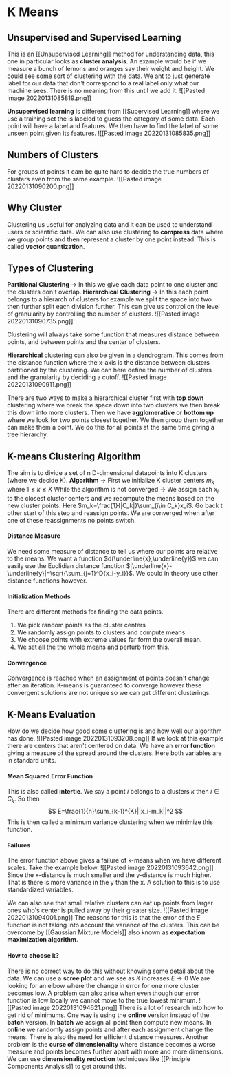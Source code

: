 # K Means
## Unsupervised and Supervised Learning
This is an [[Unsupervised Learning]] method for understanding data, this one in particular looks as **cluster analysis**.  An example would be if we measure a bunch of lemons and oranges say their weight and height.  We could see some sort of clustering with the data. We ant to just generate label for our data that don't correspond to a real label only what our machine sees. There is no meaning from this until we add it.
![[Pasted image 20220131085819.png]]

**Unsupervised learning** is different from [[Supervised Learning]] where we use a training set the is labeled to guess the category of some data. Each point will have a label and features. We then have to find the label of some unseen point given its features.
![[Pasted image 20220131085835.png]]

## Numbers of Clusters
For groups of points it cam be quite hard to decide the true numbers of clusters even from the same example.
![[Pasted image 20220131090200.png]]

## Why Cluster
Clustering us useful for analyzing data and it can be used to understand users or scientific data. We can also use clustering to **compress** data where we group points and then represent a cluster by one point instead. This is called **vector quantization**.

## Types of Clustering
**Partitional Clustering** -> In this we give each data point to one cluster and the clusters don't overlap.
**Hierarchical Clustering** -> In this each point belongs to a hierarch of clusters for example we split the space into two then further split each division further. This can give us control on the level of granularity by controlling the number of clusters.
![[Pasted image 20220131090735.png]]

Clustering will always take some function that measures distance between points, and between points and the center of clusters.

**Hierarchical** clustering can also be given in a dendrogram. This comes from the distance function where the x-axis is the distance between clusters partitioned by the clustering. We can here define the number of clusters and the granularity by deciding a cutoff.
![[Pasted image 20220131090911.png]]

There are two ways to make a hierarchical cluster first with **top down** clustering where we break the space down into two clusters we then break this down into more clusters. Then we have **agglomerative** or **bottom up** where we look for two points closest together. We then group them together can make them a point. We do this for all points at the same time giving a tree hierarchy.

## K-means Clustering Algorithm
The aim is to divide a set of n D-dimensional datapoints into K clusters (where we decide K). 
**Algorithm** ->    First we initialize K cluster centers $m_k$ where $1\le k\le K$ 
						While the algorithm is not converged -> We assign each $x_i$ to the closest cluster centers and we recompute the means based on the new cluster points. Here $m_k=\frac{1}{|C_k|}\sum_{i\in C_k}x_i$. Go back t other start of this step and reassign points.
						We are converged when after one of these reassignments no points switch.

#### Distance Measure
We need some measure of distance to tell us where our points are relative to the means. We want a function $d(\underline{x},\underline{y})$ we can easily use the Euclidian distance function $|\underline{x}-\underline{y}|=\sqrt{\sum_{j=1}^D{x_i-y_i}}$. We could in theory use other distance functions however.

#### Initialization Methods
There are different methods for finding the data points.
1. We pick random points as the cluster centers
2. We randomly assign points to clusters and compute means
3. We choose points with extreme values far form the overall mean.
4. We set all the the whole means and perturb from this.

#### Convergence
Convergence is reached when an assignment of points doesn't change after an iteration. K-means is guaranteed to converge however these convergent solutions are not unique so we can get different clusterings.

## K-Means Evaluation
How do we decide how good some clustering is and how well our algorithm has done.
![[Pasted image 20220131093208.png]]
If we look at this example there are centers that aren't centered on data. We have an **error function** giving a measure of the spread around the clusters. Here both variables are in standard units.

#### Mean Squared Error Function
This is also called **intertie**. We say a point $i$ belongs to a clusters $k$ then $i\in C_k$. So then 
$$
E=\frac{1}{n}\sum_{k-1}^{K}||x_i-m_k||^2
$$
This is then called a minimum variance clustering when we minimize this function. 
#### Failures
The error function above gives a failure of k-means when we have different scales. Take the example below.
![[Pasted image 20220131093642.png]]
Since the x-distance is much smaller and the y-distance is much higher. That is there is more variance in the y than the x. A solution to this is to use standardized variables.

We can also see that small relative clusters can eat up points from larger ones who's center is pulled away by their greater size.
![[Pasted image 20220131094001.png]]
The reasons for this is that the error of the $E$ function is not taking into account the variance of the clusters. This can be overcome by [[Gaussian Mixture Models]] also known as **expectation maximization algorithm**.

#### How to choose k?
There is no correct way to do this without knowing some detail about the data. We can use a **scree plot** and we see as $K$ increases $E\to0$ We are looking for an elbow where the change in error for one more cluster becomes low. A problem can also arise when even though our error function is low locally we cannot move to the true lowest minimum.
![[Pasted image 20220131094621.png]]
There is a lot of research into how to get rid of minimums. One way is using the **online** version instead of the **batch** version. In **batch** we assign all point then compute new means. In **online** we randomly assign points and after each assignment change the means. There is also the need for efficient distance measures. Another problem is the **curse of dimensionality** where distance becomes a worse measure and points becomes further apart with more and more dimensions. We can use **dimensionality reduction** techniques like [[Principle Components Analysis]] to get around this.